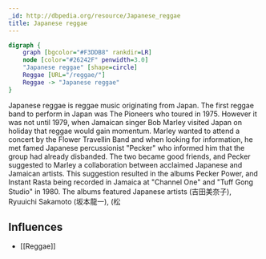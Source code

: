 ```yaml
---
_id: http://dbpedia.org/resource/Japanese_reggae
title: Japanese reggae
---
```


```dot
digraph {
	graph [bgcolor="#F3DDB8" rankdir=LR]
	node [color="#26242F" penwidth=3.0]
	"Japanese reggae" [shape=circle]
	Reggae [URL="/reggae/"]
	Reggae -> "Japanese reggae"
}
```

Japanese reggae is reggae music originating from Japan. The first reggae band to perform in Japan was The Pioneers who toured in 1975. However it was not until 1979, when Jamaican singer Bob Marley visited Japan on holiday that reggae would gain momentum. Marley wanted to attend a concert by the Flower Travellin Band and when looking for information, he met famed Japanese percussionist "Pecker" who informed him that the group had already disbanded. The two became good friends, and Pecker suggested to Marley a collaboration between acclaimed Japanese and Jamaican artists. This suggestion resulted in the albums Pecker Power, and Instant Rasta being recorded in Jamaica at "Channel One" and "Tuff Gong Studio" in 1980. The albums featured Japanese artists (吉田美奈子), Ryuuichi Sakamoto (坂本龍一), (松

## Influences

- [[Reggae]]
